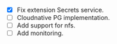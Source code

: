 - [x] Fix extension Secrets service.
- [ ] Cloudnative PG implementation.
- [ ] Add support for nfs.
- [ ] Add monitoring.
